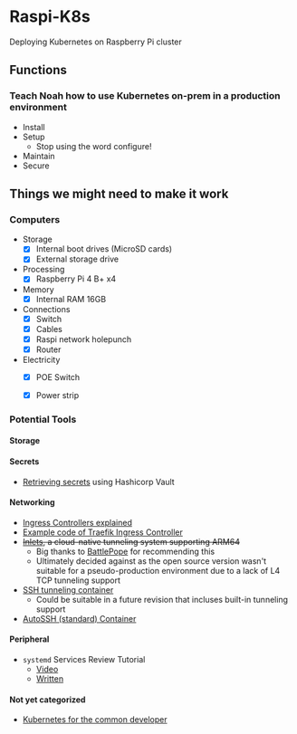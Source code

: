 # Raspi-K8s

Deploying Kubernetes on Raspberry Pi cluster

## Functions

### Teach Noah how to use Kubernetes on-prem in a production environment

- Install
- Setup
  - Stop using the word configure!
- Maintain
- Secure

## Things we might need to make it work

### Computers

- Storage
  - [x] Internal boot drives (MicroSD cards)
  - [x] External storage drive
- Processing
  - [x] Raspberry Pi 4 B+ x4
- Memory
  - [x] Internal RAM 16GB
- Connections
  - [x] Switch
  - [x] Cables
  - [x] Raspi network holepunch
  - [x] Router
- Electricity
  - [x] POE Switch
  - [x] Power strip



### Potential Tools




#### Storage






#### Secrets

- [Retrieving secrets](https://docs.ansible.com/ansible/latest/plugins/lookup/hashi_vault.html) using Hashicorp Vault


#### Networking

- [Ingress Controllers explained](https://www.youtube.com/watch?v=GhZi4DxaxxE)
- [Example code of Traefik Ingress Controller](https://docs.traefik.io/user-guides/crd-acme/)
- ~~[Inlets](https://github.com/inlets/inlets), a cloud-native tunneling system supporting ARM64~~
  - Big thanks to [BattlePope](https://www.reddit.com/user/BattlePope) for recommending this
  - Ultimately decided against as the open source version wasn't suitable for a pseudo-production environment due to a lack of L4 TCP tunneling support
- [SSH tunneling container](https://github.com/Jossec101/SSHTunneller)
  - Could be suitable in a future revision that incluses built-in tunneling support
- [AutoSSH (standard) Container](https://github.com/jnovack/docker-autossh)

#### Peripheral

- `systemd` Services Review Tutorial
  - [Video](https://www.youtube.com/watch?v=fYQBvjYQ63U)
  - [Written](https://www.devdungeon.com/content/creating-systemd-service-files) 

#### Not yet categorized

- [Kubernetes for the common developer](https://www.youtube.com/watch?v=lAyL9HKx8cQ)